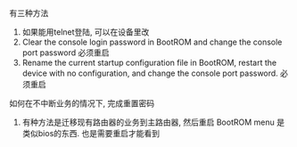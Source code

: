 
有三种方法
1. 如果能用telnet登陆, 可以在设备里改
2. Clear the console login password in BootROM and change the console port password 必须重启
3. Rename the current startup configuration file in BootROM, restart the device with no configuration, and change the console port password. 必须重启

如何在不中断业务的情况下, 完成重置密码
1. 有种方法是迁移现有路由器的业务到主路由器, 然后重启
BootROM menu 是类似bios的东西. 也是需要重启才能看到
